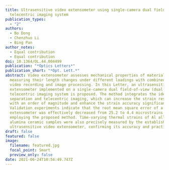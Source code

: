 ```yaml
---
title: Ultrasensitive video extensometer using single-camera dual field-of-view
  telecentric imaging system
publication_types:
  - "2"
authors:
  - Bo Dong
  - Chenzhuo Li
  - Bing Pan
author_notes:
  - Equal contribution
  - Equal contribution
doi: 10.1364/OL.44.004499
publication: "*Optics Letters*"
publication_short: "*Opt. Lett.*"
abstract: Video extensometer assesses mechanical properties of materials by
  measuring their length changes under different loadings with combined use of
  video recording and image processing. In this Letter, an ultrasensitive video
  extensometer implemented on a single-camera dual field-of-view (dual FOV)
  telecentric imaging system is proposed. The method integrates the idea of FOV
  separation and telecentric imaging, which can increase the strain resolution
  with an order of magnitude and enhance the strain accuracy significantly.
  Validation experiments indicate that the root mean square error of a video
  extensometer was effectively decreased from 25.2 to 4.4 microstrains after
  employing the proposed method. Time-varying thermal strains of Al alloy and
  alumina ceramic samples were also precisely measured by the established
  ultrasensitive video extensometer, confirming its accuracy and practicality.
draft: false
featured: false
image:
  filename: featured.jpg
  focal_point: Smart
  preview_only: false
date: 2021-06-24T10:54:49.747Z
---
```

